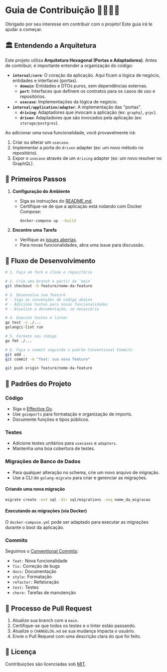 # Guia de Contribuição 👩‍💻👨‍💻

Obrigado por seu interesse em contribuir com o projeto! Este guia irá te ajudar a começar.

## 🏛️ Entendendo a Arquitetura

Este projeto utiliza **Arquitetura Hexagonal (Portas e Adaptadores)**. Antes de contribuir, é importante entender a organização do código:

- **`internal/core`**: O coração da aplicação. Aqui ficam a lógica de negócio, entidades e interfaces (portas).
  - **`domain`**: Entidades e DTOs puros, sem dependências externas.
  - **`port`**: Interfaces que definem os contratos para os casos de uso e repositórios.
  - **`usecase`**: Implementações da lógica de negócio.
- **`internal/application/adapter`**: A implementação das "portas".
  - **`driving`**: Adaptadores que invocam a aplicação (ex: `graphql`, `grpc`).
  - **`driven`**: Adaptadores que são invocados pela aplicação (ex: `storage/postgres`).

Ao adicionar uma nova funcionalidade, você provavelmente irá:
1.  Criar ou alterar um `usecase`.
2.  Implementar a porta do `driven` adapter (ex: um novo método no repositório).
3.  Expor o `usecase` através de um `driving` adapter (ex: um novo resolver no GraphQL).

## 🚀 Primeiros Passos

1.  **Configuração do Ambiente**
    - Siga as instruções do [README.md](./README.md).
    - Certifique-se de que a aplicação está rodando com Docker Compose:
      ```bash
      docker-compose up --build
      ```

2.  **Encontre uma Tarefa**
    - Verifique as [issues abertas](https://github.com/markuscandido/go-expert-courses-crud/issues).
    - Para novas funcionalidades, abra uma issue para discussão.

## 🔄 Fluxo de Desenvolvimento

```bash
# 1. Faça um fork e clone o repositório

# 2. Crie uma branch a partir da `main`
git checkout -b feature/nome-da-feature

# 3. Desenvolva sua feature
# - Siga as convenções de código abaixo
# - Adicione testes para novas funcionalidades
# - Atualize a documentação, se necessário

# 4. Execute testes e linter
go test -v ./...
golangci-lint run

# 5. Formate seu código
go fmt ./...

# 6. Faça o commit seguindo o padrão Conventional Commits
git add .
git commit -m "feat: sua nova feature"

git push origin feature/nome-da-feature
```

## 📝 Padrões do Projeto

### Código
- Siga o [Effective Go](https://golang.org/doc/effective_go.html).
- Use `goimports` para formatação e organização de imports.
- Documente funções e tipos públicos.

### Testes
- Adicione testes unitários para `usecases` e `adapters`.
- Mantenha uma boa cobertura de testes.

### Migrações de Banco de Dados
- Para qualquer alteração no schema, crie um novo arquivo de migração.
- Use a CLI do `golang-migrate` para criar e gerenciar as migrações.

#### Criando uma nova migração
```bash
migrate create -ext sql -dir sql/migrations -seq nome_da_migracao
```

#### Executando as migrações (via Docker)
O `docker-compose.yml` pode ser adaptado para executar as migrações durante o boot da aplicação.

### Commits
Seguimos o [Conventional Commits](https://www.conventionalcommits.org/):
- `feat:` Nova funcionalidade
- `fix:` Correção de bugs
- `docs:` Documentação
- `style:` Formatação
- `refactor:` Refatoração
- `test:` Testes
- `chore:` Tarefas de manutenção

## 🔄 Processo de Pull Request

1.  Atualize sua branch com a `main`.
2.  Certifique-se que todos os testes e o linter estão passando.
3.  Atualize o `CHANGELOG.md` se sua mudança impacta o usuário.
4.  Envie o Pull Request com uma descrição clara do que foi feito.

## 📄 Licença

Contribuições são licenciadas sob [MIT](LICENSE).